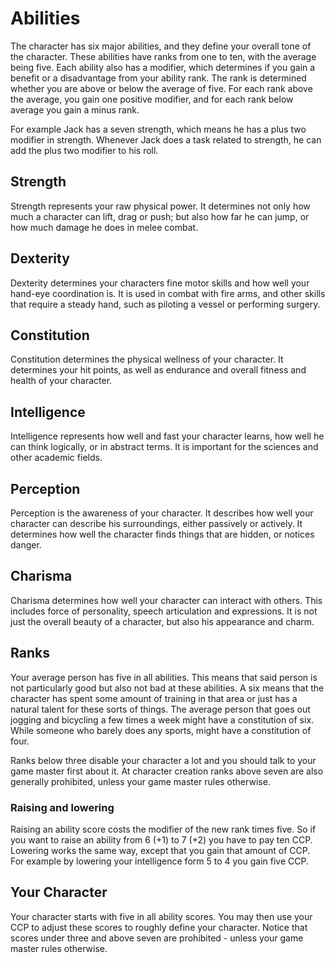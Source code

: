 # Abilities

The character has six major abilities, and they define your overall tone of the
character. These abilities have ranks from one to ten, with the average being
five. Each ability also has a modifier, which determines if you gain a benefit
or a disadvantage from your ability rank. The rank is determined whether you are
above or below the average of five. For each rank above the average, you gain
one positive modifier, and for each rank below average you gain a minus rank.

For example Jack has a seven strength, which means he has a plus two modifier
in strength. Whenever Jack does a task related to strength, he can add the plus
two modifier to his roll.

## <i class="fa fa-2x icon-strength icon-strength-h1"></i> Strength
Strength represents your raw physical power. It determines not
only how much a character can lift, drag or push; but also how far he can jump,
or how much damage he does in melee combat.

## <i class="fa fa-2x icon-dexterity icon-dexterity-h1"></i> Dexterity
Dexterity determines your characters fine motor skills and how
well your hand-eye coordination is. It is used in combat with fire arms, and
other skills that require a steady hand, such as piloting a vessel or performing
surgery.

## <i class="fa fa-2x icon-constitution icon-constitution-h1"></i> Constitution
Constitution determines the physical wellness of your
character. It determines your hit points, as well as endurance and overall
fitness and health of your character.

## <i class="fa fa-2x icon-intelligence icon-intelligence-h1"></i> Intelligence
Intelligence represents how well and fast your character
learns, how well he can think logically, or in abstract terms. It is important
for the sciences and other academic fields.

## <i class="fa fa-2x icon-perception icon-perception-h1"></i> Perception
Perception is the awareness of your character. It describes
how well your character can describe his surroundings, either passively or
actively. It determines how well the character finds things that are hidden,
or notices danger.

## <i class="fa fa-2x icon-charisma icon-charisma-h1"></i> Charisma
Charisma determines how well your character can interact with
others. This includes force of personality, speech articulation and expressions.
It is not just the overall beauty of a character, but also his appearance and
charm.

## Ranks

Your average person has five in all abilities. This means that said person is
not particularly good but also not bad at these abilities. A six means that the
character has spent some amount of training in that area or just has a
natural talent for these sorts of things. The average person that goes out
jogging and bicycling a few times a week might have a constitution of six.
While someone who barely does any sports, might have a constitution of four.

Ranks below three disable your character a lot and you should talk to your
game master first about it. At character creation ranks above seven are also
generally prohibited, unless your game master rules otherwise.

### Raising and lowering

Raising an ability score costs the modifier of the new rank times five. So if
you want to raise an ability from 6 (+1) to 7 (+2) you have to pay ten CCP.
Lowering works the same way, except that you gain that amount of CCP. For
example by lowering your intelligence form 5 to 4 you gain five CCP.

## Your Character

Your character starts with five in all ability scores. You may then use your
CCP to adjust these scores to roughly define your character. Notice that scores
under three and above seven are prohibited - unless your game master rules
otherwise.
